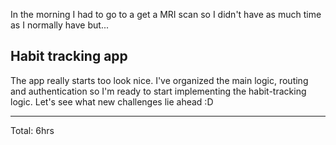 In the morning I had to go to a get a MRI scan so I didn't have as much time as I normally have but...

## Habit tracking app

The app really starts too look nice. I've organized the main logic, routing and authentication so I'm ready to start implementing the habit-tracking logic.
Let's see what new challenges lie ahead :D

<hr>
Total: 6hrs

